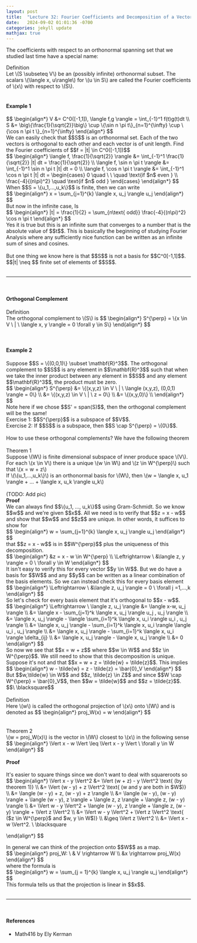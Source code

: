 ```yaml
---
layout: post
title:  "Lecture 32: Fourier Coefficients and Decomposition of a Vector"
date:   2024-09-02 01:01:36 -0700
categories: jekyll update
mathjax: true
---
```

The coefficients with respect to an orthonormal spanning set that we studied last time have a special name:
<br>
<div class="bdiv">
Definition
</div>
<div class="bbdiv">
Let \(S \subseteq V\) be an (possibly infinite) orthonormal subset. The scalars \(\langle x, u\rangle\) for \(u \in S\) are called the Fourier coefficients of \(x\) with respect to \(S\).
</div>
<br>
<!------------------------------------------------------------------------------------>
<h4><b>Example 1</b></h4>
<div> 
$$
\begin{align*}
V &= C^0([-1,1]), \langle f,g \rangle = \int_{-1}^1 f(t)g(t)dt \\
S &= \big\{\frac{1}{\sqrt{2}}\big\} \cup \{\sin n \pi t\}_{n=1}^{\infty} \cup \{\cos n \pi t \}_{n=1}^{\infty}
\end{align*}
$$
</div>
We can easily check that $$S$$ is an orthonormal set. Each of the two vectors is orthogonal to each other and each vector is of unit length. Find the Fourier coefficients of $$f = |t| \in C^0([-1,1])$$
<div> 
$$
\begin{align*}
\langle f, \frac{1}{\sqrt{2}} \rangle &= \int_{-1}^1 \frac{1}{\sqrt{2}} |t| dt = \frac{1}{\sqrt{2}} \\
\langle f, \sin n \pi t \rangle &= \int_{-1}^1 \sin n \pi t |t| dt = 0 \\
\langle f, \cos n \pi t \rangle &= \int_{-1}^1 \cos n \pi t |t| dt = 
\begin{cases} 0 \quad \ \ \quad \text{if $n$ even } \\ \frac{-4}{(n\pi)^2} \quad \text{if $n$ odd } \end{cases}
\end{align*}
$$
</div>
When $$S = \{u_1,...,u_k\}$$ is finite, then we can write
<div> 
$$
\begin{align*}
x = \sum_{j=1}^{k} \langle x, u_j \rangle u_j
\end{align*}
$$
</div>
But now in the infinite case, Is
<div> 
$$
\begin{align*}
|t| = \frac{1}{2} = \sum_{n\text{ odd}} \frac{-4}{(n\pi)^2} \cos n \pi t
\end{align*}
$$
</div>
Yes it is true but this is an infinite sum that converges to a number that is the absolute value of $$t$$. This is basically the beginning of studying Fourier Analysis where any sufficiently nice function can be written as an infinite sum of sines and cosines. 
<br>
<br>
But one thing we know here is that $$S$$ is not a basis for $$C^0[-1,1]$$. $$|t| \neq $$ finite set of elements of $$S$$. 
<br>
<br>
<hr>
<br>
<!------------------------------------------------------------------------------------>
<h4><b>Orthogonal Complement</b></h4>
<div class="bdiv">
Definition
</div>
<div class="bbdiv">
The orthogonal complement to \(S\) is 
$$
\begin{align*}
S^{\perp} = \{x \in V \ | \ \langle x, y \rangle = 0 \forall y \in S\}
\end{align*}
$$
</div>
<br>
<br>
<!------------------------------------------------------------------------------------>
<h4><b>Example 2</b></h4>
Suppose $$S = \{(0,0,1)\} \subset \mathbf{R}^3$$. The orthogonal complement to $$S$$ is any element in $$\mathbf{R}^3$$ such that when we take the inner product between any element in $$S$$ and any element $$\mathbf{R}^3$$, the product must be zero.
<div>
$$
\begin{align*}
S^{\perp} &= \{(x,y,z) \in V \ | \ \langle (x,y,z), (0,0,1) \rangle = 0\} \\
          &= \{(x,y,z) \in V \ | \ z = 0\} \\
          &= \{(x,y,0)\} \\
\end{align*}
$$
</div>
Note here if we chose $$S' = span(S)$$, then the orthogonal complement will be the same! 
<br>
Exercise 1: $$S^{\perp}$$ is a subspace of $$V$$.
<br>
Exercise 2: If $$S$$ is a subspace, then $$S \cap S^{\perp} = \{0\}$$.
<br>
<br>
How to use these orthogonal complements? We have the following theorem
<br>
<br>
<!------------------------------------------------------------------------------------>
<div class="purdiv">
Theorem 1
</div>
<div class="purbdiv">
Suppose \(W\) is finite dimensional subspace of inner produce space \(V\). For each \(x \in V\) there is a unique \(w \in W\) and \(z \in W^{\perp}\) such that \(x = w + z\)
<br>
If \(\{u_1,...,u_k\}\) is an orthonormal basis for \(W\), then \(w = \langle x, u_1 \rangle + ... + \langle x, u_k \rangle u_k\)
</div>
<!------------------------------------------------------------------------------------>
<br>
(TODO: Add pic)
<br>
<b>Proof</b>
<br>
We can always find $$\{u_1, ..., u_k\}$$ using Gram-Schmidt. So we know $$w$$ and we're given $$x$$. All we need is to verify that $$z = x - w$$ and show that $$w$$ and $$z$$ are unique. In other words, it suffices to show for 
<div>
$$
\begin{align*}
w = \sum_{j=1}^{k} \langle x, u_j \rangle u_j
\end{align*}
$$
</div>
that $$z = x - w$$ is in $$W^{\perp}$$ plus the uniqueness of this decomposition.
<div>
$$
\begin{align*}
&z = x - w \in W^{\perp} \\
\Leftrightarrow \ &\langle z, y \rangle = 0 \ \forall y \in W
\end{align*}
$$
</div>
It isn't easy to verify this for every vector $$y \in W$$. But we do have a basis for $$W$$ and any $$y$$ can be written as a linear combination of the basis elements. So we can instead check this for every basis element
<div>
$$
\begin{align*}
\Leftrightarrow \ &\langle z, u_j \rangle = 0 \ \forall j =1,...,k
\end{align*}
$$
</div>
So let's check for every basis element that it's orthogonal to $$x - w$$. 
<div>
$$
\begin{align*}
\Leftrightarrow \ \langle z, u_j \rangle &= \langle x-w, u_j \rangle \\ 
 &= \langle x - \sum_{j=1}^k \langle x, u_j \rangle u_j  , u_j \rangle \\
 &= \langle x, u_j \rangle - \langle \sum_{i=1}^k \langle x, u_i \rangle u_i  , u_j \rangle  \\
 &= \langle x, u_j \rangle - \sum_{i=1}^k \langle x, u_i \rangle \langle u_i  , u_j \rangle  \\
 &= \langle x, u_j \rangle - \sum_{i=1}^k \langle x, u_i \rangle \delta_{ij} \\
 &= \langle x, u_j \rangle - \langle x, u_j \rangle \\
 &= 0
\end{align*}
$$
</div>
So now we see that $$x = w + z$$ where $$w \in W$$ and $$z \in W^{\perp}$$. We still need to show that this decomposition is unique. Suppose it's not and that $$x = w + z = \tilde{w} + \tilde{z}$$. This implies
<div>
$$
\begin{align*}
w - \tilde{w} = z - \tilde{z} = \bar{0}_V
\end{align*}
$$
</div>
But $$w,\tilde{w} \in W$$ and $$z, \tilde{z} \in Z$$ and since $$W \cap W^{\perp} = \bar{0}_V$$, then $$w = \tilde{w}$$ and $$z = \tilde{z}$$. $$\ \blacksquare$$
<br>
<br>
<!------------------------------------------------------------------------------------>
<div class="bdiv">
Definition
</div>
<div class="bbdiv">
Here \(w\) is called the orthogonal projection of \(x\) onto \(W\) and is denoted as
$$
\begin{align*}
proj_W(x) = w
\end{align*}
$$
</div>
<!------------------------------------------------------------------------------------>
<br>
<br>
<div class="purdiv">
Theorem 2
</div>
<div class="purbdiv">
\(w = proj_W(x)\) is the vector in \(W\) closest to \(x\) in the following sense
$$
\begin{align*}
\Vert x - w \Vert \leq \Vert x - y \Vert \ \forall y \in W
\end{align*}
$$
</div>
<br>
<b>Proof</b>
<br>
<br>
It's easier to square things since we don't want to deal with squareroots so
<div>
$$
\begin{align*}
\Vert x - y \Vert^2 &= \Vert (w + z) - y \Vert^2 \text{ (by theorem 1)} \\
                 &= \Vert (w - y) + z \Vert^2 \text{ (w and y are both in $W$)} \\
                 &= \langle (w - y) + z, (w - y) + z \rangle \\
                 &= \langle (w - y), (w - y) \rangle 
				 + \langle (w - y), z \rangle 
				 + \langle z, z \rangle 
				 + \langle z, (w - y) \rangle \\
				 &= \Vert w - y \Vert^2 + \langle (w - y), z \rangle  + \langle z, (w - y) \rangle + \Vert z \Vert^2 \\
				 &= \Vert w - y \Vert^2 + \Vert z \Vert^2 \text{ ($z \in W^{\perp}$ and $w, y \in W$)} \\
				 &\geq \Vert z \Vert^2 \\
				 &=  \Vert x - w \Vert^2. \ \blacksquare
				
				 
\end{align*}
$$
</div>
In general we can think of the projection onto $$W$$ as a map. 
<div>
$$
\begin{align*}
proj_W: \ & V \rightarrow W \\
		&x \rightarrow proj_W(x)		 
\end{align*}
$$
</div>
where the formula is
<div>
$$
\begin{align*}
w = \sum_{j = 1}^{k} \langle x, u_j \rangle u_j		 
\end{align*}
$$
</div>
This formula tells us that the projection is linear in $$x$$.
<br>
<br>
<hr>
<br>
<!------------------------------------------------------------------------------------>
<h4><b>References</b></h4>
<ul>
<li>Math416 by Ely Kerman</li>
</ul>






















